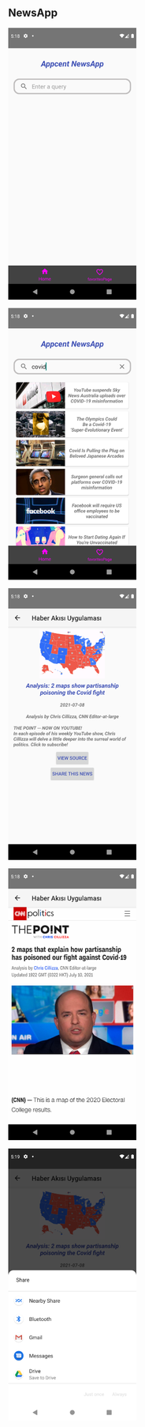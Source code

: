 ## NewsApp
<p float="center">
  <img  src="images/1.png" widht="400" height="550"/>
</p>
<p float="center">
  <img  src="images/2.png" widht="400" height="550"/>
</p>
<p float="center">
  <img  src="images/3.png" widht="400" height="550"/>
</p>
<p float="center">
  <img  src="images/4.png" widht="400" height="550"/>
</p>
<p float="center">
  <img  src="images/5.png" widht="400" height="550"/>
</p>
